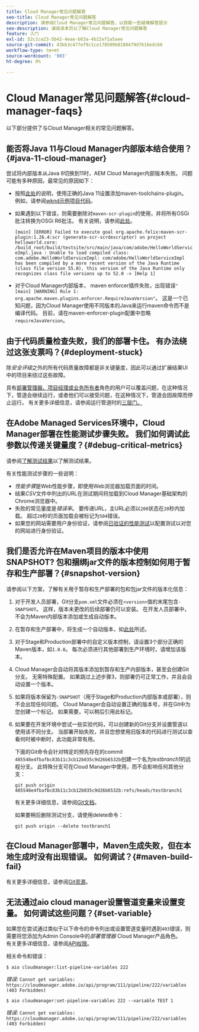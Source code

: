 ```yaml
---
title: Cloud Manager常见问题解答
seo-title: Cloud Manager常见问题解答
description: 请参阅Cloud Manager常见问题解答，以获取一些疑难解答提示
seo-description: 请阅读本页以了解Cloud Manager常见问题解答
feature: 入门
exl-id: 52c1ca23-5b42-4eae-b63a-4b22ef1a5aee
source-git-commit: 43bb3c477ef9c1ce178509b8180479d7616edc66
workflow-type: tm+mt
source-wordcount: '903'
ht-degree: 0%

---
```


# Cloud Manager常见问题解答{#cloud-manager-faqs}

以下部分提供了与Cloud Manager相关的常见问题解答。

## 能否将Java 11与Cloud Manager内部版本结合使用？{#java-11-cloud-manager}

尝试将内部版本从Java 8切换到11时，AEM Cloud Manager内部版本失败。 问题可能有多种原因，最常见的原因如下：

* 按照[此处](https://experienceleague.adobe.com/docs/experience-manager-cloud-manager/using/getting-started/create-application-project/using-the-wizard.html?lang=en#getting-started)的说明，使用正确的Java 11设置添加maven-toolchains-plugin。  例如，请参阅[wknd示例项目代码](https://github.com/adobe/aem-guides-wknd/commit/6cb5238cb6b932735dcf91b21b0d835ae3a7fe75)。

* 如果遇到以下错误，则需要删除对`maven-scr-plugin`的使用，并将所有OSGi批注转换为OSGi R6批注。 有关说明，请参阅[此处](https://cqdump.wordpress.com/2019/01/03/from-scr-annotations-to-osgi-annotations/)。

   `[main] [ERROR] Failed to execute goal org.apache.felix:maven-scr-plugin:1.26.4:scr (generate-scr-scrdescriptor) on project helloworld.core: /build_root/build/testsite/src/main/java/com/adobe/HelloWorldServiceImpl.java : Unable to load compiled class: com.adobe.HelloWorldServiceImpl: com/adobe/HelloWorldServiceImpl has been compiled by a more recent version of the Java Runtime (class file version 55.0), this version of the Java Runtime only recognizes class file versions up to 52.0 -> [Help 1]`

* 对于Cloud Manager内部版本， maven enforcer插件失败，出现错误`"[main] [WARNING] Rule 1: org.apache.maven.plugins.enforcer.RequireJavaVersion"`。 这是一个已知问题，因为Cloud Manager使用不同版本的Java来运行maven命令而不是编译代码。 目前，请在maven-enforcer-plugin配置中忽略`requireJavaVersion`。

## 由于代码质量检查失败，我们的部署卡住。 有办法绕过这张支票吗？{#deployment-stuck}

除&#x200B;*安全评级*&#x200B;之外的所有代码质量故障都是非关键量度，因此可以通过扩展结果UI中的项目来绕过这些故障。

具有[部署管理器、项目经理或业务所有者](https://experienceleague.adobe.com/docs/experience-manager-cloud-manager/using/requirements/setting-up-users-and-roles.html?lang=en#requirements)角色的用户可以覆盖问题，在这种情况下，管道会继续运行，或者他们可以接受问题，在这种情况下，管道会因故障而停止运行。  有关更多详细信息，请参阅运行管道时的[三层门。](https://experienceleague.adobe.com/docs/experience-manager-cloud-manager/using/how-to-use/understand-your-test-results.html?lang=en#how-to-use)

## 在Adobe Managed Services环境中，Cloud Manager部署在性能测试步骤失败。 我们如何调试此参数以传递关键量度？{#debug-critical-metrics}

请参阅[了解测试结果](https://experienceleague.adobe.com/docs/experience-manager-cloud-manager/using/how-to-use/understand-your-test-results.html?lang=en#how-to-use)以了解测试结果。

有关性能测试步骤的一些说明：

* *性能步骤*&#x200B;是Web性能步骤，即使用Web浏览器加载页面的时间。
* 结果&#x200B;*CSV*&#x200B;文件中列出的URL在测试期间将加载到Cloud Manager基础架构的Chrome浏览器中。
* 失败的常见量度是&#x200B;*错误率*。 要传递URL，主URL必须以`200`状态在`20`秒内加载。 超过`20`秒的页面加载会被标记为`504`错误。
* 如果您的网站需要用户身份验证，请参阅[已验证的性能测试](https://experienceleague.adobe.com/docs/experience-manager-cloud-manager/using/how-to-use/configuring-pipeline.html?lang=en#how-to-use)以配置测试以对您的网站进行身份验证。

## 我们是否允许在Maven项目的版本中使用SNAPSHOT? 包和捆绑jar文件的版本控制如何用于暂存和生产部署？{#snapshot-version}

请参阅以下方案，了解有关用于暂存和生产部署的包和包jar文件的版本化信息：

1. 对于开发人员部署，Git分支`pom.xml`文件必须在`<version>`值的末尾包含`-SNAPSHOT`。 这样，版本未更改的后续部署仍可以安装。 在开发人员部署中，不会为Maven内部版本添加或生成自动版本。

1. 在暂存和生产部署中，将生成一个自动版本，如[此处](https://experienceleague.adobe.com/docs/experience-manager-cloud-manager/using/managing-code/activating-maven-project.html?lang=en#managing-code)所述。

1. 对于Stage和Production部署中的自定义版本控制，请设置3个部分正确的Maven版本，如`1.0.0`。 每次必须进行其他部署到生产环境时，请增加该版本。

1. Cloud Manager会自动将其版本添加到暂存和生产内部版本，甚至会创建Git分支。 无需特殊配置。 如果跳过上述步骤3，则部署仍可正常工作，并且会自动设置一个版本。

1. 如果将版本保留为`-SNAPSHOT`（用于Stage和Production内部版本或部署），则不会出现任何问题。 Cloud Manager会自动设置正确的版本号，并在Git中为您创建一个标记。 如果需要，可以稍后引用此标记。

1. 如果要在开发环境中尝试一些实验代码，可以创建新的Git分支并设置管道以使用该不同分支。 当部署开始失败，并且您想使用旧版本的代码进行测试以查看何时被中断时，此功能非常有用。

   下面的Git命令会针对特定的预先存在的commit `485548e4fbafbc83b11c3cb12b035c9d26b6532b`创建一个名为&#x200B;*testbranch1*&#x200B;的远程分支。  此特殊分支可在Cloud Manager中使用，而不会影响任何其他分支：

   `git push origin 485548e4fbafbc83b11c3cb12b035c9d26b6532b:refs/heads/testbranch1`

   有关更多详细信息，请参阅[Git文档](https://git-scm.com/book/en/v2/Git-Internals-Git-References)。

   如果要稍后删除测试分支，请使用delete命令：

   `git push origin --delete testbranch1`

## 在Cloud Manager部署中，Maven生成失败，但在本地生成时没有出现错误。 如何调试？{#maven-build-fail}

有关更多详细信息，请参阅[Git资源](https://github.com/cqsupport/cloud-manager/blob/main/cm-build-step-fails.md)。

## 无法通过aio cloud manager设置管道变量来设置变量。 如何调试这些问题？{#set-variable}

如果您在尝试通过类似于以下命令的命令列出或设置管道变量时遇到`403`错误，则需要将您添加为Admin Console中的&#x200B;*部署管理器* Cloud Manager产品角色。\
有关更多详细信息，请参阅[API权限](https://www.adobe.io/apis/experiencecloud/cloud-manager/docs.html#!AdobeDocs/cloudmanager-api-docs/master/permissions.md)。

相关命令和错误：

`$ aio cloudmanager:list-pipeline-variables 222`

*错误*:  `Cannot get variables: https://cloudmanager.adobe.io/api/program/111/pipeline/222/variables (403 Forbidden)`

`$ aio cloudmanager:set-pipeline-variables 222 --variable TEST 1`

*错误*:  `Cannot get variables: https://cloudmanager.adobe.io/api/program/111/pipeline/222/variables (403 Forbidden)`
